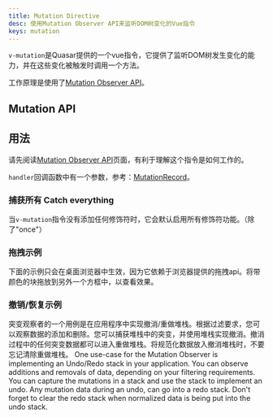 ```yaml
---
title: Mutation Directive
desc: 使用Mutation Observer API来监听DOM树变化的Vue指令
keys: mutation
---
```


`v-mutation`是Quasar提供的一个vue指令，它提供了监听DOM树发生变化的能力，并在这些变化被触发时调用一个方法。

工作原理是使用了[Mutation Observer API](https://developer.mozilla.org/en-US/docs/Web/API/MutationObserver)。

## Mutation API

<doc-api file="Mutation" />

## 用法

请先阅读[Mutation Observer API](https://developer.mozilla.org/en-US/docs/Web/API/MutationObserver)页面，有利于理解这个指令是如何工作的。


`handler`回调函数中有一个参数，参考：[MutationRecord](https://developer.mozilla.org/en-US/docs/Web/API/MutationRecord)。

### 捕获所有 Catch everything

当`v-mutation`指令没有添加任何修饰符时，它会默认启用所有修饰符功能。（除了"once"）

<doc-example title="Catch everything" file="Mutation/CatchAll" />

### 拖拽示例

下面的示例只会在桌面浏览器中生效，因为它依赖于浏览器提供的拖拽api。将带颜色的块拖放到另外一个方框中，以查看效果。

<doc-example title="拖放 (只在桌面端生效)" file="Mutation/DragDrop" />

### 撤销/恢复示例

突变观察者的一个用例是在应用程序中实现撤消/重做堆栈。根据过滤要求，您可以观察数据的添加和删除。您可以捕获堆栈中的突变，并使用堆栈实现撤消。撤消过程中的任何突变数据都可以进入重做堆栈。将规范化数据放入撤消堆栈时，不要忘记清除重做堆栈。
One use-case for the Mutation Observer is implementing an Undo/Redo stack in your application. You can observe additions and removals of data, depending on your filtering requirements. You can capture the mutations in a stack and use the stack to implement an undo. Any mutation data during an undo, can go into a redo stack. Don't forget to clear the redo stack when normalized data is being put into the undo stack.

<doc-example title="Undo/Redo" file="Mutation/UndoRedo" />
